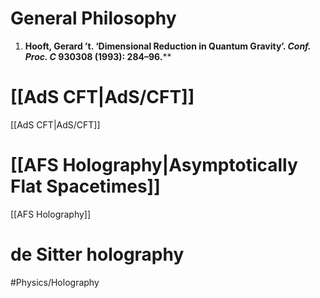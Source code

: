 
# General Philosophy


1. **Hooft, Gerard ’t. ‘Dimensional Reduction in Quantum Gravity’. _Conf. Proc. C_ 930308 (1993): 284–96.****
		

# [[AdS CFT|AdS/CFT]]

[[AdS CFT|AdS/CFT]]

# [[AFS Holography|Asymptotically Flat Spacetimes]]

[[AFS Holography]]




# de Sitter holography




#Physics/Holography  